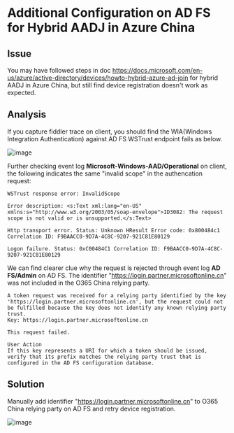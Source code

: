 # Additional Configuration on AD FS for Hybrid AADJ in Azure China

## Issue
You may have followed steps in doc https://docs.microsoft.com/en-us/azure/active-directory/devices/howto-hybrid-azure-ad-join for hybrid AADJ in Azure China, but still find device registration doesn't work as expected.

## Analysis
If you capture fiddler trace on client, you should find the WIA(Windows Integration Authentication) against AD FS WSTrust endpoint fails as below.

![image](https://user-images.githubusercontent.com/96280581/163992159-571f9b6b-2741-4c20-b9cb-9713428ef227.png)

Further checking event log **Microsoft-Windows-AAD/Operational** on client, the following indicates the same "invalid scope" in the authencation request:

```
WSTrust response error: InvalidScope

Error description: <s:Text xml:lang="en-US" xmlns:s="http://www.w3.org/2003/05/soap-envelope">ID3082: The request scope is not valid or is unsupported.</s:Text>

Http transport error. Status: Unknown HResult Error code: 0x800484c1 Correlation ID: F9BAACC0-9D7A-4C8C-9207-921C81E80129

Logon failure. Status: 0xC00484C1 Correlation ID: F9BAACC0-9D7A-4C8C-9207-921C81E80129
```

We can find clearer clue why the request is rejected through event log **AD FS/Admin** on AD FS. The identifier "https://login.partner.microsoftonline.cn" was not included in the O365 China relying party. 

```
A token request was received for a relying party identified by the key 'https://login.partner.microsoftonline.cn', but the request could not be fulfilled because the key does not identify any known relying party trust. 
Key: https://login.partner.microsoftonline.cn 

This request failed. 

User Action 
If this key represents a URI for which a token should be issued, verify that its prefix matches the relying party trust that is configured in the AD FS configuration database.
```

## Solution

Manually add identifier "https://login.partner.microsoftonline.cn" to O365 China relying party on AD FS and retry device registration.

![image](https://user-images.githubusercontent.com/96280581/163993922-3b606954-4f36-4546-8633-040043cac982.png)
